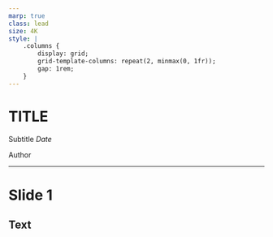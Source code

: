 ```yaml
---
marp: true
class: lead
size: 4K
style: |
    .columns {
        display: grid;
        grid-template-columns: repeat(2, minmax(0, 1fr));
        gap: 1rem;
    }
---
```



# TITLE

Subtitle
_Date_

Author

---
<!-- paginate: true -->
<!-- header: Header -->
<!-- footer: Footer-->

# Slide 1

Text
---


